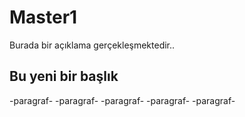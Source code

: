 # Master1
Burada bir açıklama gerçekleşmektedir..
## Bu yeni bir başlık
-paragraf-
-paragraf-
-paragraf-
-paragraf-
-paragraf-